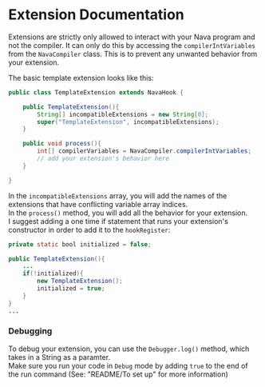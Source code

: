 # Extension Documentation

Extensions are strictly only allowed to interact with your Nava program and not the compiler. It can only do this by accessing the `compilerIntVariables` from the `NavaCompiler` class. This is to prevent any unwanted behavior from your extension.

The basic template extension looks like this:
```java
public class TemplateExtension extends NavaHook {

    public TemplateExtension(){
        String[] incompatibleExtensions = new String[0];
        super("TemplateExtension", incompatibleExtensions);
    }

    public void process(){
        int[] compilerVariables = NavaCompiler.compilerIntVariables;
        // add your extension's behavior here
    }

}
```
In the `incompatibleExtensions` array, you will add the names of the extensions that have conflicting variable array indices.\
In the `process()` method, you will add all the behavior for your extension.\
I suggest adding a one time if statement that runs your extension's constructor in order to add it to the `hookRegister`:
```java
private static bool initialized = false;

public TemplateExtension(){
    ...
    if(!initialized){
        new TemplateExtension();
        initialized = true;
    }
}
...
```

### Debugging
To debug your extension, you can use the `Debugger.log()` method, which takes in a String as a paramter.\
Make sure you run your code in `Debug` mode by adding `true` to the end of the run command (See: "README/To set up" for more information)